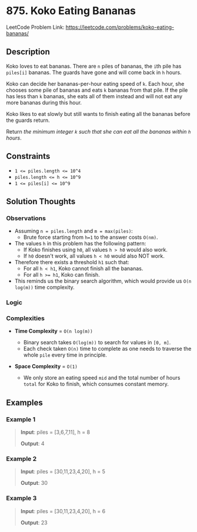 # 875. Koko Eating Bananas

LeetCode Problem Link: <https://leetcode.com/problems/koko-eating-bananas/>

## Description

Koko loves to eat bananas. There are `n` piles of bananas, the `i`th pile has `piles[i]` bananas. The guards have gone and will come back in `h` hours.

Koko can decide her bananas-per-hour eating speed of `k`. Each hour, she chooses some pile of bananas and eats `k` bananas from that pile. If the pile has less than `k` bananas, she eats all of them instead and will not eat any more bananas during this hour.

Koko likes to eat slowly but still wants to finish eating all the bananas before the guards return.

Return *the minimum integer `k` such that she can eat all the bananas within `h` hours*.

## Constraints

- `1 <= piles.length <= 10^4`
- `piles.length <= h <= 10^9`
- `1 <= piles[i] <= 10^9`

## Solution Thoughts

### Observations

- Assuming `n = piles.length` and `m = max(piles)`:
   - Brute force starting from `h=1` to the answer costs `O(nm)`.
- The values `h` in this problem has the following pattern:
   - If Koko finishes using `h0`, all values `h > h0` would also work.
   - If `h0` doesn't work, all values `h < h0` would also NOT work.
- Therefore there exists a threshold `h1` such that:
   - For all `h < h1`, Koko cannot finish all the bananas.
   - For all `h >= h1`, Koko can finish.
- This reminds us the binary search algorithm, which would provide us `O(n log(m))` time complexity.

### Logic

### Complexities

- **Time Complexity** = `O(n log(m))`
   - Binary search takes `O(log(m))` to search for values in `[0, m]`.
   - Each check taken `O(n)` time to complete as one needs to traverse the whole `pile` every time in principle.

- **Space Complexity** = `O(1)`
   - We only store an eating speed `mid` and the total number of hours `total` for Koko to finish, which consumes constant memory.

## Examples

### Example 1

> **Input**: piles = [3,6,7,11], h = 8
>
> **Output**: 4

### Example 2

> **Input**: piles = [30,11,23,4,20], h = 5
>
> **Output**: 30

### Example 3

> **Input**: piles = [30,11,23,4,20], h = 6
>
> **Output**: 23
